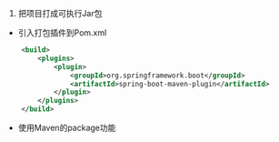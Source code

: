 1. 把项目打成可执行Jar包
* 引入打包插件到Pom.xml
```xml
    <build>
        <plugins>
            <plugin>
                <groupId>org.springframework.boot</groupId>
                <artifactId>spring-boot-maven-plugin</artifactId>
            </plugin>
        </plugins>
    </build>
```
* 使用Maven的package功能